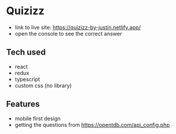 # Quizizz
* link to live site: https://quizizz-by-justin.netlify.app/
* open the console to see the correct answer


## Tech used
* react
* redux
* typescript
* custom css (no library)

## Features
* mobile first design
* getting the questions from https://opentdb.com/api_config.php
